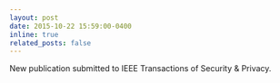 ```yaml
---
layout: post
date: 2015-10-22 15:59:00-0400
inline: true
related_posts: false
---
```


New publication submitted to IEEE Transactions of Security & Privacy.
